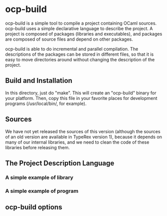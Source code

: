 # ocp-build

ocp-build is a simple tool to compile a project containing OCaml
sources. ocp-build uses a simple declarative language to describe the
project. A project is composed of packages (libraries and
executables), and packages are composed of source files and depend on
other packages.

ocp-build is able to do incremental and parallel compilation. The
descriptions of the packages can be stored in different files, so that
it is easy to move directories around without changing the description
of the project.

## Build and Installation

In this directory, just do "make". This will create an "ocp-build"
binary for your platform. Then, copy this file in your favorite places
for development programs (/usr/local/bin/, for example).

## Sources

We have not yet released the sources of this version (although the
sources of an old version are available in TypeRex version 1), because
it depends on many of our internal libraries, and we need to clean the
code of these libraries before releasing them.

## The Project Description Language

### A simple example of library

### A simple example of program

## ocp-build options
